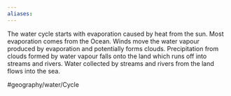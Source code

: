 ```yaml
---
aliases: 
---
```


The water cycle starts with evaporation caused by heat from the sun. Most evaporation comes from the Ocean. Winds move the water vapour produced by evaporation and potentially forms clouds. Precipitation from clouds formed by water vapour falls onto the land which runs off into streams and rivers. Water collected by streams and rivers from the land flows into the sea.



#geography/water/Cycle 

